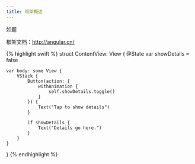 ```yaml
---
title: 框架概述
---
```


如题

框架文档：http://angular.cn/

{% highlight swift %}
struct ContentView: View {
    @State var showDetails = false

    var body: some View {
        VStack {
            Button(action: {
                withAnimation {
                    self.showDetails.toggle()
                }
            }) {
                Text("Tap to show details")
            }

            if showDetails {
                Text("Details go here.")
            }
        }
    }
}
{% endhighlight %}
